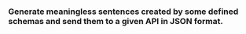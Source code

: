 ### Generate meaningless sentences created by some defined schemas and send them to a given API in JSON format. 

